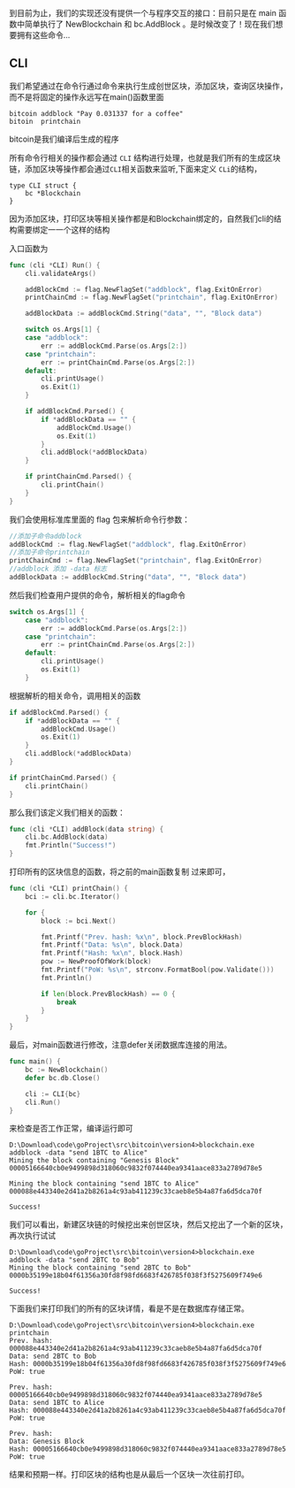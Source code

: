 到目前为止，我们的实现还没有提供一个与程序交互的接口：目前只是在 main 函数中简单执行了 NewBlockchain 和 bc.AddBlock 。是时候改变了！现在我们想要拥有这些命令...

## CLI

我们希望通过在命令行通过命令来执行生成创世区块，添加区块，查询区块操作，而不是将固定的操作永远写在main()函数里面

```
bitcoin addblock "Pay 0.031337 for a coffee"
bitoin  printchain
```
bitcoin是我们编译后生成的程序

所有命令行相关的操作都会通过 `CLI` 结构进行处理，也就是我们所有的生成区块链，添加区块等操作都会通过`CLI`相关函数来监听,下面来定义
`CLi`的结构，
```
type CLI struct {
	bc *Blockchain
}
```
因为添加区块，打印区块等相关操作都是和Blockchain绑定的，自然我们cli的结构需要绑定一一个这样的结构

入口函数为
```go
func (cli *CLI) Run() {
	cli.validateArgs()

	addBlockCmd := flag.NewFlagSet("addblock", flag.ExitOnError)
	printChainCmd := flag.NewFlagSet("printchain", flag.ExitOnError)

	addBlockData := addBlockCmd.String("data", "", "Block data")

	switch os.Args[1] {
	case "addblock":
		err := addBlockCmd.Parse(os.Args[2:])
	case "printchain":
		err := printChainCmd.Parse(os.Args[2:])
	default:
		cli.printUsage()
		os.Exit(1)
	}

	if addBlockCmd.Parsed() {
		if *addBlockData == "" {
			addBlockCmd.Usage()
			os.Exit(1)
		}
		cli.addBlock(*addBlockData)
	}

	if printChainCmd.Parsed() {
		cli.printChain()
	}
}
```
我们会使用标准库里面的 flag 包来解析命令行参数：
```go
//添加子命令addblock
addBlockCmd := flag.NewFlagSet("addblock", flag.ExitOnError)
//添加子命令printchain
printChainCmd := flag.NewFlagSet("printchain", flag.ExitOnError)
//addblock 添加 -data 标志
addBlockData := addBlockCmd.String("data", "", "Block data")
```
然后我们检查用户提供的命令，解析相关的flag命令
```go
switch os.Args[1] {
	case "addblock":
		err := addBlockCmd.Parse(os.Args[2:])
	case "printchain":
		err := printChainCmd.Parse(os.Args[2:])
	default:
		cli.printUsage()
		os.Exit(1)
	}
```
根据解析的相关命令，调用相关的函数
```go
if addBlockCmd.Parsed() {
	if *addBlockData == "" {
		addBlockCmd.Usage()
		os.Exit(1)
	}
	cli.addBlock(*addBlockData)
}

if printChainCmd.Parsed() {
	cli.printChain()
}
```
那么我们该定义我们相关的函数：
```go
func (cli *CLI) addBlock(data string) {
	cli.bc.AddBlock(data)
	fmt.Println("Success!")
}
```
打印所有的区块信息的函数，将之前的main函数复制 过来即可，
```go
func (cli *CLI) printChain() {
	bci := cli.bc.Iterator()

	for {
		block := bci.Next()

		fmt.Printf("Prev. hash: %x\n", block.PrevBlockHash)
		fmt.Printf("Data: %s\n", block.Data)
		fmt.Printf("Hash: %x\n", block.Hash)
		pow := NewProofOfWork(block)
		fmt.Printf("PoW: %s\n", strconv.FormatBool(pow.Validate()))
		fmt.Println()

		if len(block.PrevBlockHash) == 0 {
			break
		}
	}
}
```
最后，对main函数进行修改，注意defer关闭数据库连接的用法。
```go
func main() {
	bc := NewBlockchain()
	defer bc.db.Close()

	cli := CLI{bc}
	cli.Run()
}
```
来检查是否工作正常，编译运行即可
```shell
D:\Download\code\goProject\src\bitcoin\version4>blockchain.exe addblock -data "send 1BTC to Alice"
Mining the block containing "Genesis Block"
00005166640cb0e9499898d318060c9832f074440ea9341aace833a2789d78e5

Mining the block containing "send 1BTC to Alice"
000088e443340e2d41a2b8261a4c93ab411239c33caeb8e5b4a87fa6d5dca70f

Success!
```
我们可以看出，新建区块链的时候挖出来创世区块，然后又挖出了一个新的区块，再次执行试试
```shell
D:\Download\code\goProject\src\bitcoin\version4>blockchain.exe addblock -data "send 2BTC to Bob"
Mining the block containing "send 2BTC to Bob"
0000b35199e18b04f61356a30fd8f98fd6683f426785f038f3f5275609f749e6

Success!
```
下面我们来打印我们的所有的区块详情，看是不是在数据库存储正常。
```shell
D:\Download\code\goProject\src\bitcoin\version4>blockchain.exe printchain
Prev. hash: 000088e443340e2d41a2b8261a4c93ab411239c33caeb8e5b4a87fa6d5dca70f
Data: send 2BTC to Bob
Hash: 0000b35199e18b04f61356a30fd8f98fd6683f426785f038f3f5275609f749e6
PoW: true

Prev. hash: 00005166640cb0e9499898d318060c9832f074440ea9341aace833a2789d78e5
Data: send 1BTC to Alice
Hash: 000088e443340e2d41a2b8261a4c93ab411239c33caeb8e5b4a87fa6d5dca70f
PoW: true

Prev. hash:
Data: Genesis Block
Hash: 00005166640cb0e9499898d318060c9832f074440ea9341aace833a2789d78e5
PoW: true
```
结果和预期一样。打印区块的结构也是从最后一个区块一次往前打印。

